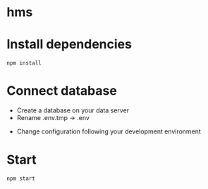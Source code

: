 # hms

# Install dependencies
`npm install`

# Connect database
+ Create a database on your data server
+ Rename .env.tmp -> .env
- Change configuration following your development environment

# Start
`npm start`
